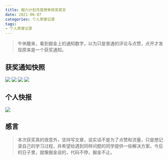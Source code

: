 ```yaml
---
title: 掘力计划月度榜单获奖感言
date: 2021-06-07
categories: 个人荣誉记录
tags: 
- 个人荣誉记录
---
```

>午休醒来，看到掘金上的通知数字，以为只是普通的评论与点赞，点开才发现原来是一个获奖通知。
## 获奖通知快照
![](https://jiapeiyang.oss-cn-beijing.aliyuncs.com/img/20210607145231.png)
![](https://jiapeiyang.oss-cn-beijing.aliyuncs.com/img/20210607145256.png)
![](https://jiapeiyang.oss-cn-beijing.aliyuncs.com/img/20210607145323.png)
![](https://jiapeiyang.oss-cn-beijing.aliyuncs.com/img/20210607145343.png)

## 个人快报
 ![](https://jiapeiyang.oss-cn-beijing.aliyuncs.com/img/fc182880a9edf6d8f9d061f4a279c05.png)
## 感言
>本次获奖真的很意外，坚持写文章，说实话不是为了点赞和流量，只是想记录自己的学习过程，并希望给遇到同样问题的同学提供一些解决方案，今后的日子里，就像掘金说的，代码不停，掘金不止。

